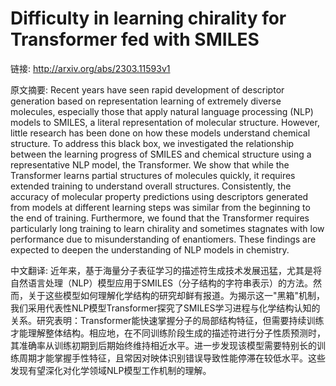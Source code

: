 # Difficulty in learning chirality for Transformer fed with SMILES

链接: http://arxiv.org/abs/2303.11593v1

原文摘要:
Recent years have seen rapid development of descriptor generation based on
representation learning of extremely diverse molecules, especially those that
apply natural language processing (NLP) models to SMILES, a literal
representation of molecular structure. However, little research has been done
on how these models understand chemical structure. To address this black box,
we investigated the relationship between the learning progress of SMILES and
chemical structure using a representative NLP model, the Transformer. We show
that while the Transformer learns partial structures of molecules quickly, it
requires extended training to understand overall structures. Consistently, the
accuracy of molecular property predictions using descriptors generated from
models at different learning steps was similar from the beginning to the end of
training. Furthermore, we found that the Transformer requires particularly long
training to learn chirality and sometimes stagnates with low performance due to
misunderstanding of enantiomers. These findings are expected to deepen the
understanding of NLP models in chemistry.

中文翻译:
近年来，基于海量分子表征学习的描述符生成技术发展迅猛，尤其是将自然语言处理（NLP）模型应用于SMILES（分子结构的字符串表示）的方法。然而，关于这些模型如何理解化学结构的研究却鲜有报道。为揭示这一"黑箱"机制，我们采用代表性NLP模型Transformer探究了SMILES学习进程与化学结构认知的关系。研究表明：Transformer能快速掌握分子的局部结构特征，但需要持续训练才能理解整体结构。相应地，在不同训练阶段生成的描述符进行分子性质预测时，其准确率从训练初期到后期始终维持相近水平。进一步发现该模型需要特别长的训练周期才能掌握手性特征，且常因对映体识别错误导致性能停滞在较低水平。这些发现有望深化对化学领域NLP模型工作机制的理解。
